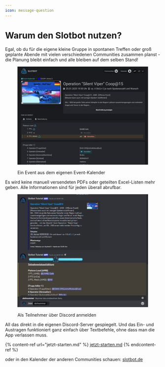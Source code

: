 ```yaml
---
icon: message-question
---
```


# Warum den Slotbot nutzen?

Egal, ob du für die eigene kleine Gruppe in spontanen Treffen oder groß geplante Abende mit vielen verschiedenen Communities zusammen planst - die Planung bleibt einfach und alle bleiben auf dem selben Stand!

<figure><img src=".gitbook/assets/Slotbot-Show-Event.png" alt=""><figcaption><p>Ein Event aus dem eigenen Event-Kalender</p></figcaption></figure>

Es wird keine manuell versendeten PDFs oder geteilten Excel-Listen mehr geben. Alle Informationen sind für jeden überall abrufbar.

<figure><img src=".gitbook/assets/Slotbot-Show-Discord.png" alt=""><figcaption><p>Als Teilnehmer über Discord anmelden</p></figcaption></figure>

&#x20;All das direkt in die eigenen Discord-Server gespiegelt. Und das Ein- und Austragen funktioniert ganz einfach über Textbefehle, ohne dass man die App verlassen muss.

{% content-ref url="jetzt-starten.md" %}
[jetzt-starten.md](jetzt-starten.md)
{% endcontent-ref %}

oder in den Kalender der anderen Communities schauen: [slotbot.de](https://slotbot.de)
